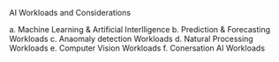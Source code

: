 AI Workloads and Considerations

a. Machine Learning & Artificial Interlligence
b. Prediction & Forecasting Workloads
c. Anaomaly detection Workloads
d. Natural Processing Workloads
e. Computer Vision Workloads
f. Conersation AI Workloads
